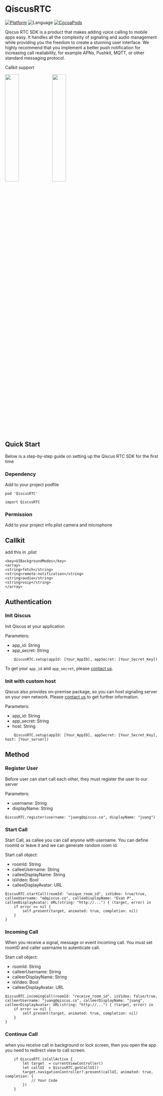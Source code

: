 # QiscusRTC

[![Platform](https://img.shields.io/cocoapods/p/QiscusRTC.svg?style=flat)](http://cocoapods.org/pods/QiscusRTC)
![Language](https://img.shields.io/badge/language-Swift%203.2-orange.svg)
[![CocoaPods](https://img.shields.io/cocoapods/v/QiscusRTC.svg?style=flat)](http://cocoapods.org/pods/QiscusRTC)


Qiscus RTC SDK is a product that makes adding voice calling to mobile apps easy. It handles all the complexity of signaling and audio management while providing you the freedom to create a stunning user interface.
We highly recommend that you implement a better push notification for increasing call realiability, for example APNs, Pushkit, MQTT, or other standard messaging protocol.

Callkit support

<p><img src="https://github.com/qiscus/QiscusRTC/blob/master/Image/1.PNG" width="30%" /> <img src="https://github.com/qiscus/QiscusRTC/blob/master/Image/2.PNG" width="30%" /></p>

## Quick Start

Below is a step-by-step guide on setting up the Qiscus RTC SDK for the first time

### Dependency

Add to your project podfile

```
pod 'QiscusRTC'
```

```
import QiscusRTC
```
### Permission

Add to your project info.plist
camera and microphone

## Callkit 

add this in .plist

```
<key>UIBackgroundModes</key>
<array>
<string>fetch</string>
<string>remote-notification</string>
<string>audio</string>
<string>voip</string>
</array>
```
## Authentication

### Init Qiscus

Init Qiscus at your application

Parameters:
* app_id: String
* app_secret: String

```
    QiscusRTC.setup(appId: [Your_AppID], appSecret: [Your_Secret_Key])
```
To get your `app_id` and `app_secret`, please [contact us](https://www.qiscus.com/contactus).

### Init with custom host

Qiscus also provides on-premise package, so you can host signaling server on your own network. Please [contact us](https://www.qiscus.com/contactus) to get further information.

Parameters:
* app_id: String
* app_secret: String
* host: String

```
    QiscusRTC.setup(appId: [Your_AppID], appSecret: [Your_Secret_Key], host: [Your_server])
```

## Method

### Register User

Before user can start call each other, they must register the user to our server

Parameters:
* username: String
* displayName: String

```
QiscusRTC.register(username: "juang@qiscus.co", displayName: "juang")
```


### Start Call

Start Call, as callee you can call anyone with username. You can define roomId or leave it and we can generate random room id.

Start call object:
* roomId: String
* calleeUsername: String
* calleeDisplayName: String
* isVideo: Bool
* calleeDisplayAvatar: URL


```
QiscusRTC.startCall(roomId: "unique_room_id", isVideo: true/true, calleeUsername: "e@qiscus.co", calleeDisplayName: "Evan P", calleeDisplayAvatar: URL(string: "http://...") { (target, error) in
    if error == nil {
        self.present(target, animated: true, completion: nil)
    }
}
```
### Incoming Call

When you receive a signal, message or event incoming call. You must set roomID and caller username to autenticate call.

Start call object:
* roomId: String
* calleerUsername: String
* calleerDisplayName: String
* isVideo: Bool
* calleerDisplayAvatar: URL

```
QiscusRTC.incomingCall(roomId: "receive_room_id", isVideo: false/true, calleerUsername: "juang@qiscus.co", calleerDisplayName: "juang", calleerDisplayAvatar: URL(string: "http://...") { (target, error) in
    if error == nil {
        self.present(target, animated: true, completion: nil)
    }
}
```

### Continue Call

when you receive call in background or lock screen, then you open the app you need to redirect view to call screen.

```
    if QiscusRTC.isCallActive {
        let target  = currentViewController()
        let callUI  = QiscusRTC.getCallUI()
        target.navigationController?.present(callUI, animated: true, completion: {
            // Your Code
        })
    }
```
